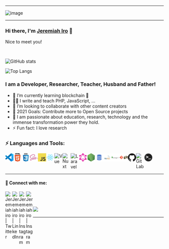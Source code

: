 ****
![image](https://user-images.githubusercontent.com/34809759/212420815-fd99d9f4-19e1-4a57-9c46-3bc8f2180614.png)

****
### Hi there, I'm [Jeremiah Iro][portfolio] 👋

Nice to meet you!

<br />

![GitHub stats](https://github-readme-stats.vercel.app/api?username=jeremiahiro&show_icons=true&theme=synthwave)


![Top Langs](https://github-readme-stats.vercel.app/api/top-langs/?username=jeremiahiro&theme=synthwave&langs_count=4)


### I am a Developer, Researcher, Teacher, Husband and Father!

- 🌱 I’m currently learning blockchain  🤣
- 👨‍🏫 I write and teach PHP, JavaScript, ...
- 👯 I’m looking to collaborate with other content creators
- 🥅 2021 Goals: Contribute more to Open Source projects
- 🎩 I am passionate about education, research, technology and the immense transformation power they hold.
- ⚡ Fun fact: I love research

### ⚡ Languages and Tools:

[<img align="left" alt="Visual Studio Code" width="26px" src="https://raw.githubusercontent.com/github/explore/80688e429a7d4ef2fca1e82350fe8e3517d3494d/topics/visual-studio-code/visual-studio-code.png" />][portfolio]
[<img align="left" alt="HTML5" width="26px" src="https://raw.githubusercontent.com/github/explore/80688e429a7d4ef2fca1e82350fe8e3517d3494d/topics/html/html.png" />][portfolio]
[<img align="left" alt="CSS3" width="26px" src="https://raw.githubusercontent.com/github/explore/80688e429a7d4ef2fca1e82350fe8e3517d3494d/topics/css/css.png" />][portfolio]
[<img align="left" alt="Sass" width="26px" src="https://raw.githubusercontent.com/github/explore/80688e429a7d4ef2fca1e82350fe8e3517d3494d/topics/sass/sass.png" />][portfolio]
[<img align="left" alt="JavaScript" width="26px" src="https://raw.githubusercontent.com/github/explore/80688e429a7d4ef2fca1e82350fe8e3517d3494d/topics/javascript/javascript.png" />][portfolio]
[<img align="left" alt="React" width="26px" src="https://raw.githubusercontent.com/github/explore/80688e429a7d4ef2fca1e82350fe8e3517d3494d/topics/react/react.png" />][portfolio]
[<img align="left" alt="Vue" width="26px" src="https://icon2.cleanpng.com/20180407/gse/kisspng-vue-js-javascript-framework-front-and-back-ends-gi-technical-5ac9109e6cb7f5.5357905715231264304453.jpg" />][portfolio]
[<img align="left" alt="Nuxt" width="26px" src="https://upload.wikimedia.org/wikipedia/commons/a/ae/Nuxt_logo.svg" />][portfolio]
[<img align="left" alt="Laravel" width="26px" src="https://icon2.cleanpng.com/20180612/bwx/kisspng-laravel-software-framework-php-web-framework-model-framework-5b1fe07defd611.2274502615288157419824.jpg" />][portfolio]
[<img align="left" alt="GraphQL" width="26px" src="https://raw.githubusercontent.com/github/explore/80688e429a7d4ef2fca1e82350fe8e3517d3494d/topics/graphql/graphql.png" />][portfolio]
[<img align="left" alt="Node.js" width="26px" src="https://raw.githubusercontent.com/github/explore/80688e429a7d4ef2fca1e82350fe8e3517d3494d/topics/nodejs/nodejs.png" />][portfolio]
[<img align="left" alt="SQL" width="26px" src="https://raw.githubusercontent.com/github/explore/80688e429a7d4ef2fca1e82350fe8e3517d3494d/topics/sql/sql.png" />][portfolio]
[<img align="left" alt="MySQL" width="26px" src="https://raw.githubusercontent.com/github/explore/80688e429a7d4ef2fca1e82350fe8e3517d3494d/topics/mysql/mysql.png" />][portfolio]
[<img align="left" alt="MongoDB" width="26px" src="https://raw.githubusercontent.com/github/explore/80688e429a7d4ef2fca1e82350fe8e3517d3494d/topics/mongodb/mongodb.png" />][portfolio]
[<img align="left" alt="Git" width="26px" src="https://raw.githubusercontent.com/github/explore/80688e429a7d4ef2fca1e82350fe8e3517d3494d/topics/git/git.png" />][portfolio]
[<img align="left" alt="GitHub" width="26px" src="https://raw.githubusercontent.com/github/explore/78df643247d429f6cc873026c0622819ad797942/topics/github/github.png" />][portfolio]
[<img align="left" alt="GitLab" width="26px" src="https://1000logos.net/wp-content/uploads/2022/02/Gitlab-Logo.png" />][portfolio]
[<img align="left" alt="Terminal" width="26px" src="https://raw.githubusercontent.com/github/explore/80688e429a7d4ef2fca1e82350fe8e3517d3494d/topics/terminal/terminal.png" />][portfolio]

<br />
<br />
<br />

****
#### **💬** Connect with me: 

[<img align="left" alt="Jeremiahiro | Twitter" width="22px" src="https://cdn.jsdelivr.net/npm/simple-icons@v3/icons/twitter.svg" />][twitter]
[<img align="left" alt="Jeremiahiro | LinkedIn" width="22px" src="https://cdn.jsdelivr.net/npm/simple-icons@v3/icons/linkedin.svg" />][linkedin]
[<img align="left" alt="Jeremiahiro | Instagram" width="22px" src="https://cdn.jsdelivr.net/npm/simple-icons@v3/icons/instagram.svg" />][instagram]
[<img align="left" alt="Jeremiahiro | Instagram" width="22px" src="https://cdn.jsdelivr.net/npm/simple-icons@v3/icons/facebook.svg" />][facebook]

<br />
<br />

![](https://komarev.com/ghpvc/?username=jeremiahiro)

****
<br />


[twitter]: https://twitter.com/jeremaihiro1
[portfolio]: https://jeremiahiro.github.io
[facebook]: https://facebook.com/jeremiahiro
[instagram]: https://instagram.com/jeremiahiro_
[linkedin]: https://www.linkedin.com/in/jeremiahiro
